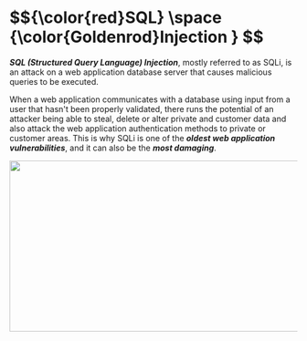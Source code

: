 <h1>$${\color{red}SQL} \space {\color{Goldenrod}Injection } $$</h1>

***SQL (Structured Query Language) Injection***, mostly referred to as SQLi, is an attack on a web application database server that causes malicious queries to be executed. 

When a web application communicates with a database using input from a user that hasn't been properly validated, there runs the potential of an attacker being able to steal, delete or alter private and customer data and also attack the web application authentication methods to private or customer areas. 
This is why SQLi is one of the ***oldest web application vulnerabilities***, and it can also be the ***most damaging***.

<p align="center">
<img src="https://github.com/4bo4yman/Web-Application-Penetration-Testing/assets/156849852/891d92d0-390c-4973-a5d1-5fbcff921442" height="300px" width="600px">
</p> 
